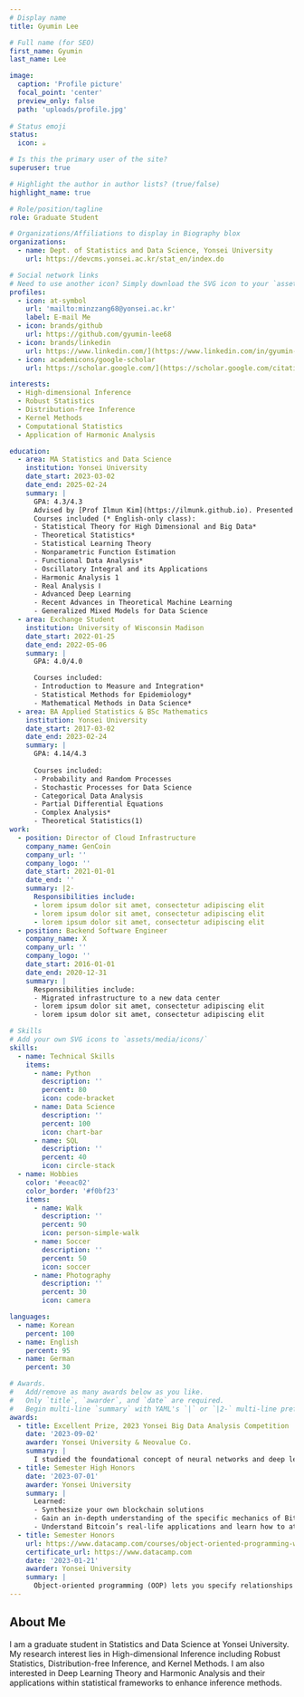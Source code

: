 ```yaml
---
# Display name
title: Gyumin Lee

# Full name (for SEO)
first_name: Gyumin
last_name: Lee

image:
  caption: 'Profile picture'
  focal_point: 'center'
  preview_only: false
  path: 'uploads/profile.jpg'
  
# Status emoji
status:
  icon: ☕️

# Is this the primary user of the site?
superuser: true

# Highlight the author in author lists? (true/false)
highlight_name: true

# Role/position/tagline
role: Graduate Student

# Organizations/Affiliations to display in Biography blox
organizations:
  - name: Dept. of Statistics and Data Science, Yonsei University
    url: https://devcms.yonsei.ac.kr/stat_en/index.do

# Social network links
# Need to use another icon? Simply download the SVG icon to your `assets/media/icons/` folder.
profiles:
  - icon: at-symbol
    url: 'mailto:minzzang68@yonsei.ac.kr'
    label: E-mail Me
  - icon: brands/github
    url: https://github.com/gyumin-lee68
  - icon: brands/linkedin
    url: https://www.linkedin.com/](https://www.linkedin.com/in/gyumin-lee-154459232/
  - icon: academicons/google-scholar
    url: https://scholar.google.com/](https://scholar.google.com/citations?user=g8M9KpsAAAAJ&hl=ko

interests:
  - High-dimensional Inference
  - Robust Statistics
  - Distribution-free Inference
  - Kernel Methods
  - Computational Statistics
  - Application of Harmonic Analysis

education:
  - area: MA Statistics and Data Science
    institution: Yonsei University
    date_start: 2023-03-02
    date_end: 2025-02-24
    summary: |
      GPA: 4.3/4.3
      Advised by [Prof Ilmun Kim](https://ilmunk.github.io). Presented ongoing work at 2024 Korean Statistical Society Winter Conference and 2024 Brain Korea Student Seminar.
      Courses included (* English-only class):
      - Statistical Theory for High Dimensional and Big Data*
      - Theoretical Statistics*
      - Statistical Learning Theory
      - Nonparametric Function Estimation
      - Functional Data Analysis*
      - Oscillatory Integral and its Applications
      - Harmonic Analysis 1
      - Real Analysis Ⅰ
      - Advanced Deep Learning
      - Recent Advances in Theoretical Machine Learning
      - Generalized Mixed Models for Data Science
  - area: Exchange Student
    institution: University of Wisconsin Madison
    date_start: 2022-01-25
    date_end: 2022-05-06
    summary: |
      GPA: 4.0/4.0

      Courses included:
      - Introduction to Measure and Integration*
      - Statistical Methods for Epidemiology*
      - Mathematical Methods in Data Science*
  - area: BA Applied Statistics & BSc Mathematics
    institution: Yonsei University
    date_start: 2017-03-02
    date_end: 2023-02-24
    summary: |
      GPA: 4.14/4.3
      
      Courses included:
      - Probability and Random Processes 
      - Stochastic Processes for Data Science
      - Categorical Data Analysis 
      - Partial Differential Equations
      - Complex Analysis*
      - Theoretical Statistics(1)
work:
  - position: Director of Cloud Infrastructure
    company_name: GenCoin
    company_url: ''
    company_logo: ''
    date_start: 2021-01-01
    date_end: ''
    summary: |2-
      Responsibilities include:
      - lorem ipsum dolor sit amet, consectetur adipiscing elit
      - lorem ipsum dolor sit amet, consectetur adipiscing elit
      - lorem ipsum dolor sit amet, consectetur adipiscing elit
  - position: Backend Software Engineer
    company_name: X
    company_url: ''
    company_logo: ''
    date_start: 2016-01-01
    date_end: 2020-12-31
    summary: |
      Responsibilities include:
      - Migrated infrastructure to a new data center
      - lorem ipsum dolor sit amet, consectetur adipiscing elit
      - lorem ipsum dolor sit amet, consectetur adipiscing elit

# Skills
# Add your own SVG icons to `assets/media/icons/`
skills:
  - name: Technical Skills
    items:
      - name: Python
        description: ''
        percent: 80
        icon: code-bracket
      - name: Data Science
        description: ''
        percent: 100
        icon: chart-bar
      - name: SQL
        description: ''
        percent: 40
        icon: circle-stack
  - name: Hobbies
    color: '#eeac02'
    color_border: '#f0bf23'
    items:
      - name: Walk
        description: ''
        percent: 90
        icon: person-simple-walk
      - name: Soccer
        description: ''
        percent: 50
        icon: soccer
      - name: Photography
        description: ''
        percent: 30
        icon: camera

languages:
  - name: Korean
    percent: 100
  - name: English
    percent: 95
  - name: German
    percent: 30

# Awards.
#   Add/remove as many awards below as you like.
#   Only `title`, `awarder`, and `date` are required.
#   Begin multi-line `summary` with YAML's `|` or `|2-` multi-line prefix and indent 2 spaces below.
awards:
  - title: Excellent Prize, 2023 Yonsei Big Data Analysis Competition 
    date: '2023-09-02'
    awarder: Yonsei University & Neovalue Co.
    summary: |
      I studied the foundational concept of neural networks and deep learning. By the end, I was familiar with the significant technological trends driving the rise of deep learning; build, train, and apply fully connected deep neural networks; implement efficient (vectorized) neural networks; identify key parameters in a neural network’s architecture; and apply deep learning to your own applications.
  - title: Semester High Honors
    date: '2023-07-01'
    awarder: Yonsei University
    summary: |
      Learned:
      - Synthesize your own blockchain solutions
      - Gain an in-depth understanding of the specific mechanics of Bitcoin
      - Understand Bitcoin’s real-life applications and learn how to attack and destroy Bitcoin, Ethereum, smart contracts and Dapps, and alternatives to Bitcoin’s Proof-of-Work consensus algorithm
  - title: Semester Honors
    url: https://www.datacamp.com/courses/object-oriented-programming-with-s3-and-r6-in-r
    certificate_url: https://www.datacamp.com
    date: '2023-01-21'
    awarder: Yonsei University
    summary: |
      Object-oriented programming (OOP) lets you specify relationships between functions and the objects that they can act on, helping you manage complexity in your code. This is an intermediate level course, providing an introduction to OOP, using the S3 and R6 systems. S3 is a great day-to-day R programming tool that simplifies some of the functions that you write. R6 is especially useful for industry-specific analyses, working with web APIs, and building GUIs.
---
```


## About Me

I am a graduate student in Statistics and Data Science at Yonsei University. My research interest lies in High-dimensional Inference including Robust Statistics, Distribution-free Inference, and Kernel Methods. I am also interested in Deep Learning Theory and Harmonic Analysis and their applications within statistical frameworks to enhance inference methods.

